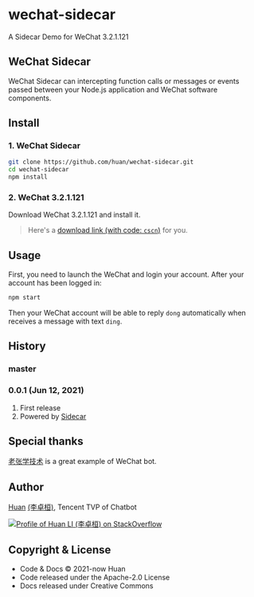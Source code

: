 # wechat-sidecar

A Sidecar Demo for WeChat 3.2.1.121

## WeChat Sidecar

WeChat Sidecar can intercepting function calls or messages or events passed between your Node.js application and WeChat software components.

## Install

### 1. WeChat Sidecar

```sh
git clone https://github.com/huan/wechat-sidecar.git
cd wechat-sidecar
npm install
```

### 2. WeChat 3.2.1.121

Download WeChat 3.2.1.121 and install it.

> Here's a [download link (with code: `cscn`)](https://pan.baidu.com/share/init?surl=IHRM2OMvrLyuCz5MRbigGg) for you.

## Usage

First, you need to launch the WeChat and login your account. After your account has been logged in:

```sh
npm start
```

Then your WeChat account will be able to reply `dong` automatically when receives a message with text `ding`.

## History

### master

### 0.0.1 (Jun 12, 2021)

1. First release
1. Powered by [Sidecar](https://github.com/huan/sidecar)

## Special thanks

[老张学技术](https://github.com/cixingguangming55555/wechat-bot) is a great example of WeChat bot.

## Author

[Huan](https://github.com/huan) [(李卓桓)](http://linkedin.com/in/zixia), Tencent TVP of Chatbot

[![Profile of Huan LI (李卓桓) on StackOverflow](https://stackoverflow.com/users/flair/1123955.png)](https://stackoverflow.com/users/1123955/huan)

## Copyright & License

- Code & Docs © 2021-now Huan
- Code released under the Apache-2.0 License
- Docs released under Creative Commons
